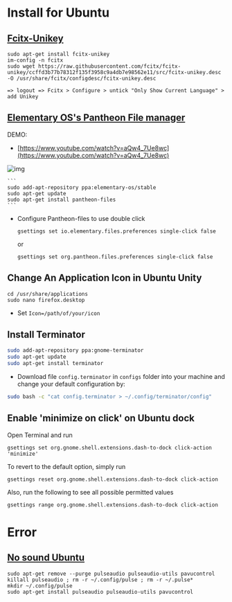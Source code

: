 # Install for Ubuntu

## [Fcitx-Unikey](https://www.sitecuatui.com/fcitx-unikey/)

```
sudo apt-get install fcitx-unikey
im-config -n fcitx
sudo wget https://raw.githubusercontent.com/fcitx/fcitx-unikey/ccffd3b77b78312f135f3958c9a4db7e98562e11/src/fcitx-unikey.desc -O /usr/share/fcitx/configdesc/fcitx-unikey.desc

=> logout => Fcitx > Configure > untick "Only Show Current Language" > add Unikey
```
## [Elementary OS's Pantheon File manager](https://github.com/elementary/files)
DEMO: 
- [https://www.youtube.com/watch?v=aQw4_7Ue8wc](https://www.youtube.com/watch?v=aQw4_7Ue8wc)


![img](https://i.stack.imgur.com/Fv1PB.png)

    ```
    sudo add-apt-repository ppa:elementary-os/stable
    sudo apt-get update
    sudo apt-get install pantheon-files
    ```
- Configure Pantheon-files to use double click

    ```
    gsettings set io.elementary.files.preferences single-click false
    ```
    or
    ```
    gsettings set org.pantheon.files.preferences single-click false
    ```
## Change An Application Icon in Ubuntu Unity

```
cd /usr/share/applications
sudo nano firefox.desktop
```

- Set ```Icon=/path/of/your/icon```

## Install Terminator

```bash
sudo add-apt-repository ppa:gnome-terminator
sudo apt-get update
sudo apt-get install terminator
```

- Download file ```config.terminator``` in ```configs``` folder into your machine and change your default configuration by: 

```bash
sudo bash -c "cat config.terminator > ~/.config/terminator/config"
```

## Enable 'minimize on click' on Ubuntu dock

Open Terminal and run
```
gsettings set org.gnome.shell.extensions.dash-to-dock click-action 'minimize'
```
To revert to the default option, simply run 
```
gsettings reset org.gnome.shell.extensions.dash-to-dock click-action
```
Also, run the following to see all possible permitted values 
```
gsettings range org.gnome.shell.extensions.dash-to-dock click-action
```
# Error

## [No sound Ubuntu](https://help.ubuntu.com/community/SoundTroubleshootingProcedure)

```
sudo apt-get remove --purge pulseaudio pulseaudio-utils pavucontrol
killall pulseaudio ; rm -r ~/.config/pulse ; rm -r ~/.pulse*
mkdir ~/.config/pulse
sudo apt-get install pulseaudio pulseaudio-utils pavucontrol
```